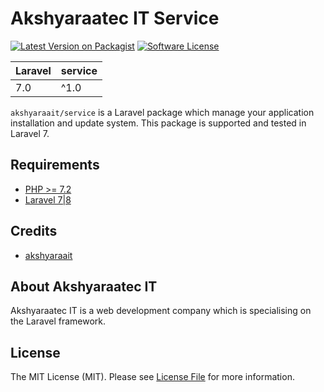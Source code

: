 # Akshyaraatec IT Service

[![Latest Version on Packagist](https://img.shields.io/packagist/v/akshyaraait/service.svg?style=flat-square)](https://packagist.org/packages/akshyaraait/service)
[![Software License](https://img.shields.io/badge/license-MIT-brightgreen.svg?style=flat-square)](LICENSE.md)

| **Laravel**  |  **service** |
|---|---|
| 7.0  | ^1.0 |

`akshyaraait/service` is a Laravel package which manage your application installation and update system. This package is supported and tested in Laravel 7.

## Requirements
- [PHP >= 7.2](http://php.net/)
- [Laravel 7|8](https://github.com/laravel/framework)


## Credits

- [akshyaraait](https://akshyaraait.com)

## About Akshyaraatec IT

Akshyaraatec IT is a web development company which is specialising on the Laravel framework.


## License

The MIT License (MIT). Please see [License File](LICENSE.md) for more information.
